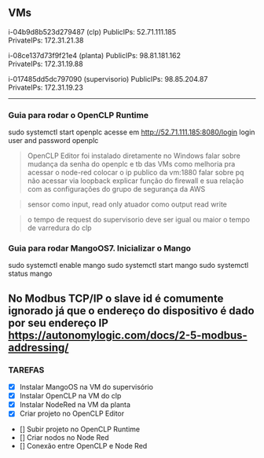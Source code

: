 ## VMs
i-04b9d8b523d279487 (clp)
PublicIPs: 52.71.111.185    
PrivateIPs: 172.31.21.38    

i-08ce137d73f9f21e4 (planta)
PublicIPs: 98.81.181.162   
PrivateIPs: 172.31.19.88   

i-017485dd5dc797090 (supervisorio)
PublicIPs: 98.85.204.87    
PrivateIPs: 172.31.19.23    

--- 
### Guia para rodar o OpenCLP Runtime
sudo systemctl start openplc
acesse em http://52.71.111.185:8080/login
login user and password openplc

> OpenCLP Editor foi instalado diretamente no Windows
> falar sobre mudança da senha do openplc e tb das VMs como melhoria
> pra acessar o node-red colocar o ip publico da vm:1880
> falar sobre pq não acessar via loopback
> explicar função do firewall e sua relação com as configurações do grupo de segurança da AWS

> sensor como input, read only
> atuador como output read write

> o tempo de request do supervisorio deve ser igual ou maior o tempo de varredura do clp

### Guia para rodar MangoOS7. Inicializar o Mango

sudo systemctl enable mango
sudo systemctl start mango
sudo systemctl status mango

No Modbus TCP/IP o slave id é comumente ignorado já que o endereço do dispositivo é dado por seu endereço IP
https://autonomylogic.com/docs/2-5-modbus-addressing/
---
### TAREFAS

- [X] Instalar MangoOS na VM do supervisório
- [X] Instalar OpenCLP na VM do clp
- [X] Instalar NodeRed na VM da planta
- [X] Criar projeto no OpenCLP Editor
- [] Subir projeto no OpenCLP Runtime
- [] Criar nodos no Node Red
- [] Conexão entre OpenCLP e Node Red